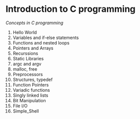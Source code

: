 # Introduction to C programming

*Concepts in C programming*

1. Hello World
2. Variables and if-else statements
3. Functions and nested loops
4. Pointers and Arrays
5. Recurssions
6. Static Libraries
7. argc and argv
8. malloc, free
9. Preprocessors
10. Structures, typedef
11. Function Pointers
12. Variadic functions
13. Singly linked lists
14. Bit Manipulation
15. File I/O
16. Simple_Shell

